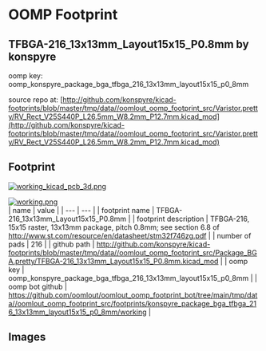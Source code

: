 # OOMP Footprint  
## TFBGA-216_13x13mm_Layout15x15_P0.8mm  by konspyre  
  
oomp key: oomp_konspyre_package_bga_tfbga_216_13x13mm_layout15x15_p0_8mm  
  
source repo at: [http://github.com/konspyre/kicad-footprints/blob/master/tmp/data//oomlout_oomp_footprint_src/Varistor.pretty/RV_Rect_V25S440P_L26.5mm_W8.2mm_P12.7mm.kicad_mod](http://github.com/konspyre/kicad-footprints/blob/master/tmp/data//oomlout_oomp_footprint_src/Varistor.pretty/RV_Rect_V25S440P_L26.5mm_W8.2mm_P12.7mm.kicad_mod)  
## Footprint  
  
[![working_kicad_pcb_3d.png](working_kicad_pcb_3d_600.png)](working_kicad_pcb_3d.png)  
  
[![working.png](working_600.png)](working.png)  
| name | value | 
| --- | --- | 
| footprint name | TFBGA-216_13x13mm_Layout15x15_P0.8mm | 
| footprint description | TFBGA-216, 15x15 raster, 13x13mm package, pitch 0.8mm; see section 6.8 of http://www.st.com/resource/en/datasheet/stm32f746zg.pdf | 
| number of pads | 216 | 
| github path | http://github.com/konspyre/kicad-footprints/blob/master/tmp/data//oomlout_oomp_footprint_src/Package_BGA.pretty/TFBGA-216_13x13mm_Layout15x15_P0.8mm.kicad_mod | 
| oomp key | oomp_konspyre_package_bga_tfbga_216_13x13mm_layout15x15_p0_8mm | 
| oomp bot github | https://github.com/oomlout/oomlout_oomp_footprint_bot/tree/main/tmp/data//oomlout_oomp_footprint_src/footprints/konspyre_package_bga_tfbga_216_13x13mm_layout15x15_p0_8mm/working | 
## Images  
